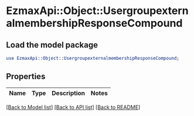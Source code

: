 # EzmaxApi::Object::UsergroupexternalmembershipResponseCompound

## Load the model package
```perl
use EzmaxApi::Object::UsergroupexternalmembershipResponseCompound;
```

## Properties
Name | Type | Description | Notes
------------ | ------------- | ------------- | -------------

[[Back to Model list]](../README.md#documentation-for-models) [[Back to API list]](../README.md#documentation-for-api-endpoints) [[Back to README]](../README.md)


